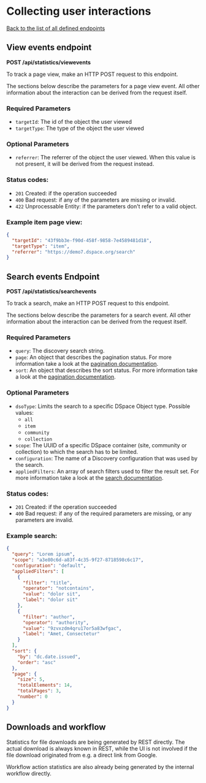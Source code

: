 # Collecting user interactions

[Back to the list of all defined endpoints](endpoints.md)

## View events endpoint

**POST /api/statistics/viewevents**

To track a page view, make an HTTP POST request to this endpoint.

The sections below describe the parameters for a page view event. All other information about the interaction can be
derived from the request itself.

### Required Parameters

- `targetId`: The id of the object the user viewed
- `targetType`: The type of the object the user viewed

### Optional Parameters

- `referrer`: The referrer of the object the user viewed. When this value is not present, it will be derived from the
  request instead.

### Status codes:

- `201` Created: if the operation succeeded
- `400` Bad request: if any of the parameters are missing or invalid.
- `422` Unprocessable Entity: if the parameters don't refer to a valid object.

### Example item page view:

```json
{
  "targetId": "43f9bb3e-f90d-458f-9858-7e4589481d18",
  "targetType": "item",
  "referrer": "https://demo7.dspace.org/search"
}
```

## Search events Endpoint

**POST /api/statistics/searchevents**

To track a search, make an HTTP POST request to this endpoint.

The sections below describe the parameters for a search event. All other information about the interaction can be
derived from the request itself.

### Required Parameters

- `query`: The discovery search string.
- `page`: An object that describes the pagination status. For more information take a look at
  the [pagination documentation](README.md#Pagination).
- `sort`: An object that describes the sort status. For more information take a look at
  the [pagination documentation](README.md#Pagination).

### Optional Parameters

- `dsoType`: Limits the search to a specific DSpace Object type. Possible values:
    - `all`
    - `item`
    - `community`
    - `collection`
- `scope`: The UUID of a specific DSpace container (site, community or collection) to which the search has to be
  limited.
- `configuration`: The name of a Discovery configuration that was used by the search.
- `appliedFilters`: An array of search filters used to filter the result set. For more information take a look at
  the [search documentation](search-endpoint.md#matching-dspace-objects-search-results).

### Status codes:

- `201` Created: if the operation succeeded
- `400` Bad request: if any of the required parameters are missing, or any parameters are invalid.

### Example search:

```json
{
  "query": "Lorem ipsum",
  "scope": "a3e80c6d-a83f-4c35-9f27-8718598c6c17",
  "configuration": "default",
  "appliedFilters": [
    {
      "filter": "title",
      "operator": "notcontains",
      "value": "dolor sit",
      "label": "dolor sit"
    },
    {
      "filter": "author",
      "operator": "authority",
      "value": "9zvxzdm4qru17or5a83wfgac",
      "label": "Amet, Consectetur"
    }
  ],
  "sort": {
    "by": "dc.date.issued",
    "order": "asc"
  },
  "page": {
    "size": 5,
    "totalElements": 14,
    "totalPages": 3,
    "number": 0
  }
}
```

## Downloads and workflow

Statistics for file downloads are being generated by REST directly. The actual download is always known in REST, while
the UI is not involved if the file download originated from e.g. a direct link from Google.

Workflow action statistics are also already being generated by the internal workflow directly.
